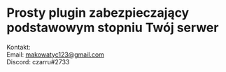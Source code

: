 # Prosty plugin zabezpieczający podstawowym stopniu Twój serwer
Kontakt: <br>
Email: makowatyc123@gmail.com <br>
Discord: czarru#2733
